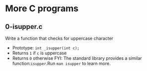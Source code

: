 # More C programs

## 0-isupper.c
Write a function that checks for uppercase character
* Prototype: `int _isupper(int c);`
* Returns `1` if `c` is uppercase
* Returns `0` otherwise
FYI: The standard library provides a similar function:`isupper`.Run `man isupper` to learn more.
